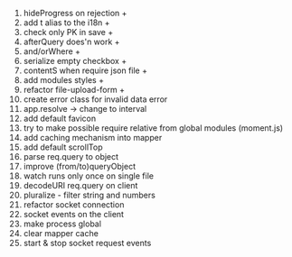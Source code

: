 1. hideProgress on rejection +
2. add t alias to the i18n +
3. check only PK in save +
4. afterQuery does'n work +
5. and/orWhere +
6. serialize empty checkbox +
7. contentS when require json file +
8. add modules styles +
9. refactor file-upload-form +
10. create error class for invalid data error
11. app.resolve -> change to interval
12. add default favicon
13. try to make possible require relative from global modules (moment.js)
14. add caching mechanism into mapper
15. add default scrollTop
16. parse req.query to object
17. improve (from/to)queryObject
18. watch runs only once on single file
19. decodeURI req.query on client
20. pluralize - filter string and numbers
21. refactor socket connection
22. socket events on the client
23. make process global
24. clear mapper cache
25. start & stop socket request events
